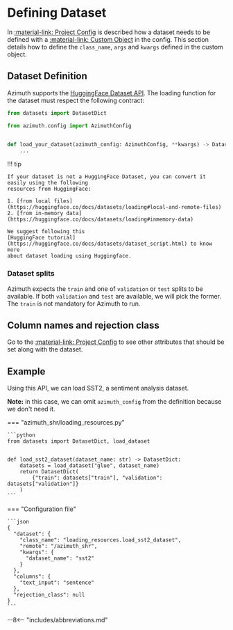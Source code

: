 # Defining Dataset

In [:material-link: Project Config](../configuration/project.md) is described how a dataset needs to
be defined with a [:material-link: Custom Object](index.md) in the config. This section details how
to define the `class_name`, `args` and `kwargs` defined in the custom object.

## Dataset Definition

Azimuth supports the [HuggingFace Dataset API](https://huggingface.co/docs/datasets/access). The
loading function for the dataset must respect the following contract:

```python
from datasets import DatasetDict

from azimuth.config import AzimuthConfig


def load_your_dataset(azimuth_config: AzimuthConfig, **kwargs) -> DatasetDict:
    ...
```

!!! tip

    If your dataset is not a HuggingFace Dataset, you can convert it easily using the following
    resources from HuggingFace:

    1. [from local files](https://huggingface.co/docs/datasets/loading#local-and-remote-files)
    2. [from in-memory data](https://huggingface.co/docs/datasets/loading#inmemory-data)

    We suggest following this
    [HuggingFace tutorial](https://huggingface.co/docs/datasets/dataset_script.html) to know more
    about dataset loading using Huggingface.

### Dataset splits

Azimuth expects the `train` and one of `validation` or `test` splits to be available. If
both `validation` and `test` are available, we will pick the former. The `train` is not mandatory for Azimuth to run.

## Column names and rejection class

Go to the [:material-link: Project Config](../configuration/project.md) to see other attributes that
should be set along with the dataset.

## Example

Using this API, we can load SST2, a sentiment analysis dataset.

**Note:** in this case, we can omit `azimuth_config` from the definition because we don't need it.

=== "azimuth_shr/loading_resources.py"

    ```python
    from datasets import DatasetDict, load_dataset


    def load_sst2_dataset(dataset_name: str) -> DatasetDict:
        datasets = load_dataset("glue", dataset_name)
        return DatasetDict(
            {"train": datasets["train"], "validation": datasets["validation"]}
        )
    ```
=== "Configuration file"

    ```json
    {
      "dataset": {
        "class_name": "loading_resources.load_sst2_dataset",
        "remote": "/azimuth_shr",
        "kwargs": {
          "dataset_name": "sst2"
        }
      },
      "columns": {
        "text_input": "sentence"
      },
      "rejection_class": null
    }
    ```

--8<-- "includes/abbreviations.md"
